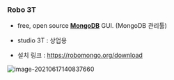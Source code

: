 

### Robo 3T

- free, open source **<u>MongoDB</u>** GUI. (MongoDB 관리툴)
- studio 3T : 상업용

- 설치 링크 : https://robomongo.org/download

![image-20210617140837660](../../../../AppData/Roaming/Typora/typora-user-images/image-20210617140837660.png)

